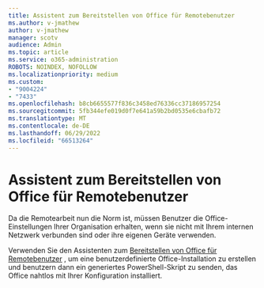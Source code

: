 ```yaml
---
title: Assistent zum Bereitstellen von Office für Remotebenutzer
ms.author: v-jmathew
author: v-jmathew
manager: scotv
audience: Admin
ms.topic: article
ms.service: o365-administration
ROBOTS: NOINDEX, NOFOLLOW
ms.localizationpriority: medium
ms.custom:
- "9004224"
- "7433"
ms.openlocfilehash: b8cb6655577f836c3458ed76336cc37186957254
ms.sourcegitcommit: 5fb344efe019d0f7e641a59b2bd0535e6cbafb72
ms.translationtype: MT
ms.contentlocale: de-DE
ms.lasthandoff: 06/29/2022
ms.locfileid: "66513264"
---
```

# <a name="deploy-office-to-remote-users-wizard"></a>Assistent zum Bereitstellen von Office für Remotebenutzer

Da die Remotearbeit nun die Norm ist, müssen Benutzer die Office-Einstellungen Ihrer Organisation erhalten, wenn sie nicht mit Ihrem internen Netzwerk verbunden sind oder ihre eigenen Geräte verwenden.

Verwenden Sie den Assistenten zum [Bereitstellen von Office für Remotebenutzer](https://go.microsoft.com/fwlink/?linkid=2149564) , um eine benutzerdefinierte Office-Installation zu erstellen und benutzern dann ein generiertes PowerShell-Skript zu senden, das Office nahtlos mit Ihrer Konfiguration installiert.
